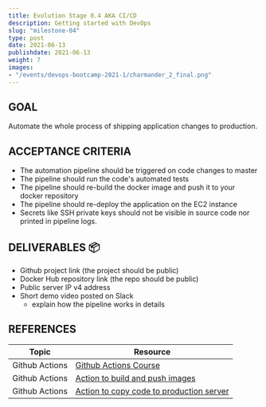 ```yaml
---
title: Evolution Stage 0.4 AKA CI/CD
description: Getting started with DevOps
slug: "milestone-04"
type: post
date: 2021-06-13
publishdate: 2021-06-13
weight: 7
images:
- "/events/devops-bootcamp-2021-1/charmander_2_final.png"
---
```



## GOAL
Automate the whole process of shipping application changes to production.


## ACCEPTANCE CRITERIA
+ The automation pipeline should be triggered on code changes to master
+ The pipeline should run the code's automated tests
+ The pipeline should re-build the docker image and push it to your docker repository
+ The pipeline should re-deploy the application on the EC2 instance
+ Secrets like SSH private keys should not be visible in source code nor printed in pipeline logs.


## DELIVERABLES 📦
+ Github project link (the project should be public)
+ Docker Hub repository link (the repo should be public)
+ Public server IP v4 address
+ Short demo video posted on Slack
    + explain how the pipeline works in details


## REFERENCES
| Topic |  Resource  |
| ----- | ---------- |
|Github Actions|[Github Actions Course](https://lab.github.com/githubtraining/github-actions:-hello-world)|
|Github Actions|[Action to build and push images](https://github.com/marketplace/actions/build-and-push-docker-images)|
|Github Actions|[Action to copy code to production server](https://github.com/marketplace/actions/ssh-deploy)|